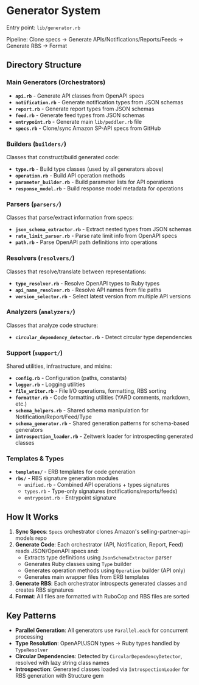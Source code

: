 # Generator System

Entry point: `lib/generator.rb`

Pipeline: Clone specs → Generate APIs/Notifications/Reports/Feeds → Generate RBS → Format

## Directory Structure

### Main Generators (Orchestrators)
- **`api.rb`** - Generate API classes from OpenAPI specs
- **`notification.rb`** - Generate notification types from JSON schemas
- **`report.rb`** - Generate report types from JSON schemas
- **`feed.rb`** - Generate feed types from JSON schemas
- **`entrypoint.rb`** - Generate main `lib/peddler.rb` file
- **`specs.rb`** - Clone/sync Amazon SP-API specs from GitHub

### Builders (`builders/`)
Classes that construct/build generated code:
- **`type.rb`** - Build type classes (used by all generators above)
- **`operation.rb`** - Build API operation methods
- **`parameter_builder.rb`** - Build parameter lists for API operations
- **`response_model.rb`** - Build response model metadata for operations

### Parsers (`parsers/`)
Classes that parse/extract information from specs:
- **`json_schema_extractor.rb`** - Extract nested types from JSON schemas
- **`rate_limit_parser.rb`** - Parse rate limit info from OpenAPI specs
- **`path.rb`** - Parse OpenAPI path definitions into operations

### Resolvers (`resolvers/`)
Classes that resolve/translate between representations:
- **`type_resolver.rb`** - Resolve OpenAPI types to Ruby types
- **`api_name_resolver.rb`** - Resolve API names from file paths
- **`version_selector.rb`** - Select latest version from multiple API versions

### Analyzers (`analyzers/`)
Classes that analyze code structure:
- **`circular_dependency_detector.rb`** - Detect circular type dependencies

### Support (`support/`)
Shared utilities, infrastructure, and mixins:
- **`config.rb`** - Configuration (paths, constants)
- **`logger.rb`** - Logging utilities
- **`file_writer.rb`** - File I/O operations, formatting, RBS sorting
- **`formatter.rb`** - Code formatting utilities (YARD comments, markdown, etc.)
- **`schema_helpers.rb`** - Shared schema manipulation for Notification/Report/Feed/Type
- **`schema_generator.rb`** - Shared generation patterns for schema-based generators
- **`introspection_loader.rb`** - Zeitwerk loader for introspecting generated classes

### Templates & Types
- **`templates/`** - ERB templates for code generation
- **`rbs/`** - RBS signature generation modules
  - `unified.rb` - Combined API operations + types signatures
  - `types.rb` - Type-only signatures (notifications/reports/feeds)
  - `entrypoint.rb` - Entrypoint signature

## How It Works

1. **Sync Specs**: `Specs` orchestrator clones Amazon's selling-partner-api-models repo
2. **Generate Code**: Each orchestrator (API, Notification, Report, Feed) reads JSON/OpenAPI specs and:
   - Extracts type definitions using `JsonSchemaExtractor` parser
   - Generates Ruby classes using `Type` builder
   - Generates operation methods using `Operation` builder (API only)
   - Generates main wrapper files from ERB templates
3. **Generate RBS**: Each orchestrator introspects generated classes and creates RBS signatures
4. **Format**: All files are formatted with RuboCop and RBS files are sorted

## Key Patterns

- **Parallel Generation**: All generators use `Parallel.each` for concurrent processing
- **Type Resolution**: OpenAPI/JSON types → Ruby types handled by `TypeResolver`
- **Circular Dependencies**: Detected by `CircularDependencyDetector`, resolved with lazy string class names
- **Introspection**: Generated classes loaded via `IntrospectionLoader` for RBS generation with Structure gem
